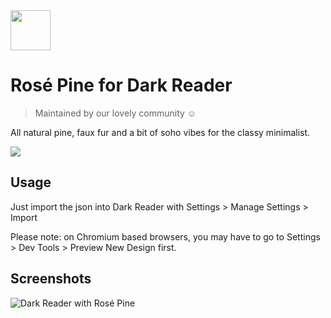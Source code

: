 <img src="https://github.com/rose-pine/rose-pine-theme/blob/master/assets/icon.png" width="64" />

# Rosé Pine for Dark Reader

> Maintained by our lovely community ☺️

All natural pine, faux fur and a bit of soho vibes for the classy minimalist.

[![](https://img.shields.io/badge/Rosé%20Pine%20Theme-191724)](https://github.com/rose-pine/rose-pine-theme)

## Usage

Just import the json into Dark Reader with Settings > Manage Settings > Import

Please note: on Chromium based browsers, you may have to go to Settings > Dev Tools > Preview New Design first.

## Screenshots

![Dark Reader with Rosé Pine](https://i.imgur.com/3Jsazbo.png)
